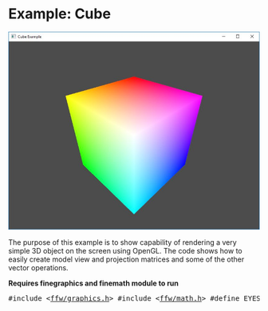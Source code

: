 Example: Cube
=================

![example-cube.jpg](example-cube.jpg)


The purpose of this example is to show capability of rendering a very simple 3D object on the screen using OpenGL. The code shows how to easily create model view and projection matrices and some of the other vector operations.

**Requires finegraphics and finemath module to run**


<pre><div class="lang-cpp" style="white-space: nowrap;"><span class="hljs-meta-keyword">#include &lt;<a href="">ffw/graphics.h</a>&gt;</span><span class="hljs-normal"></span>
<span class="hljs-normal"></span><span class="hljs-meta-keyword">#include &lt;<a href="">ffw/math.h</a>&gt;</span><span class="hljs-normal"></span>
<span class="hljs-normal"></span>
<span class="hljs-normal"></span><span class="hljs-meta-keyword">#define EYES_DEFAULT_POS 1.7f, 1.7f, 1.7f</span><span class="hljs-normal"></span>
<span class="hljs-normal"></span><span class="hljs-meta-keyword">#define STRINGIFY(x) #x</span><span class="hljs-normal"></span>
<span class="hljs-normal"></span>
<span class="hljs-keyword">static</span><span class="hljs-normal"> </span><span class="hljs-keyword">const</span><span class="hljs-normal"> std::string vertexShaderCode = </span><span class="hljs-string">"#version 130\n"</span><span class="hljs-normal"> STRINGIFY(</span>
<span class="hljs-normal">in vec3 position;</span>
<span class="hljs-normal">in vec3 color;</span>
<span class="hljs-normal"></span>
<span class="hljs-normal">out vec3 out_color;</span>
<span class="hljs-normal"></span>
<span class="hljs-normal">uniform mat4 model;</span>
<span class="hljs-normal">uniform mat4 view;</span>
<span class="hljs-normal">uniform mat4 projection;</span>
<span class="hljs-normal"></span>
<span class="hljs-normal"></span><span class="hljs-title">void</span><span class="hljs-normal"> main() &#123;</span>
<span class="hljs-normal">    out_color = color;</span>
<span class="hljs-normal">    gl_Position = projection * view * model * vec4(position, 1.0f);</span>
<span class="hljs-normal">&#125;</span>
<span class="hljs-normal">);</span>
<span class="hljs-normal"></span>
<span class="hljs-keyword">static</span><span class="hljs-normal"> </span><span class="hljs-keyword">const</span><span class="hljs-normal"> std::string fragmentShaderCode = </span><span class="hljs-string">"#version 130\n"</span><span class="hljs-normal"> STRINGIFY(</span>
<span class="hljs-normal">in vec3 out_color;</span>
<span class="hljs-normal"></span><span class="hljs-title">void</span><span class="hljs-normal"> main() &#123;</span>
<span class="hljs-normal">    gl_FragColor = vec4(out_color, 1.0f);</span>
<span class="hljs-normal">&#125;</span>
<span class="hljs-normal">);</span>
<span class="hljs-normal"></span>
<span class="hljs-normal"></span><span class="hljs-keyword">static</span><span class="hljs-normal"> </span><span class="hljs-keyword">const</span><span class="hljs-normal"> </span><span class="hljs-title">float</span><span class="hljs-normal"> cubeVertices[] = &#123;</span>
<span class="hljs-normal">    -1.0f, -1.0f, -1.0f, 0.0f, 0.0f, 0.0f,</span>
<span class="hljs-normal">    -1.0f, -1.0f,  1.0f, 0.0f, 1.0f, 0.0f,</span>
<span class="hljs-normal">     1.0f, -1.0f,  1.0f, 0.0f, 1.0f, 1.0f,</span>
<span class="hljs-normal">     1.0f, -1.0f, -1.0f, 0.0f, 0.0f, 1.0f,</span>
<span class="hljs-normal"></span>
<span class="hljs-normal">    -1.0f, -1.0f, -1.0f, 0.0f, 0.0f, 0.0f,</span>
<span class="hljs-normal">    -1.0f,  1.0f, -1.0f, 1.0f, 0.0f, 0.0f,</span>
<span class="hljs-normal">     1.0f,  1.0f, -1.0f, 1.0f, 0.0f, 1.0f,</span>
<span class="hljs-normal">     1.0f, -1.0f, -1.0f, 0.0f, 0.0f, 1.0f,</span>
<span class="hljs-normal"></span>
<span class="hljs-normal">    -1.0f, -1.0f,  1.0f, 0.0f, 1.0f, 0.0f,</span>
<span class="hljs-normal">    -1.0f,  1.0f,  1.0f, 1.0f, 1.0f, 0.0f,</span>
<span class="hljs-normal">    -1.0f,  1.0f, -1.0f, 1.0f, 0.0f, 0.0f,</span>
<span class="hljs-normal">    -1.0f, -1.0f, -1.0f, 0.0f, 0.0f, 0.0f,</span>
<span class="hljs-normal"></span>
<span class="hljs-normal">    -1.0f, -1.0f,  1.0f, 0.0f, 1.0f, 0.0f,</span>
<span class="hljs-normal">     1.0f, -1.0f,  1.0f, 0.0f, 1.0f, 1.0f,</span>
<span class="hljs-normal">     1.0f,  1.0f,  1.0f, 1.0f, 1.0f, 1.0f,</span>
<span class="hljs-normal">    -1.0f,  1.0f,  1.0f, 1.0f, 1.0f, 0.0f,</span>
<span class="hljs-normal"></span>
<span class="hljs-normal">     1.0f, -1.0f,  1.0f, 0.0f, 1.0f, 1.0f,</span>
<span class="hljs-normal">     1.0f, -1.0f, -1.0f, 0.0f, 0.0f, 1.0f,</span>
<span class="hljs-normal">     1.0f,  1.0f, -1.0f, 1.0f, 0.0f, 1.0f,</span>
<span class="hljs-normal">     1.0f,  1.0f,  1.0f, 1.0f, 1.0f, 1.0f,</span>
<span class="hljs-normal"></span>
<span class="hljs-normal">     1.0f,  1.0f, -1.0f, 1.0f, 0.0f, 1.0f,</span>
<span class="hljs-normal">     1.0f,  1.0f,  1.0f, 1.0f, 1.0f, 1.0f,</span>
<span class="hljs-normal">    -1.0f,  1.0f,  1.0f, 1.0f, 1.0f, 0.0f,</span>
<span class="hljs-normal">    -1.0f,  1.0f, -1.0f, 1.0f, 0.0f, 0.0f,</span>
<span class="hljs-normal">&#125;;</span>
<span class="hljs-normal"></span>
<span class="hljs-keyword">class </span><span class="hljs-normal">App : </span><span class="hljs-keyword">public</span><span class="hljs-normal"> <a href="ffw_GLFWRenderWindow.html">ffw::GLFWRenderWindow</a> &#123;</span>
<span class="hljs-normal"></span><span class="hljs-keyword">public</span><span class="hljs-normal">:</span>
<span class="hljs-normal">    App() &#123;</span>
<span class="hljs-normal">        mouseDown = </span><span class="hljs-keyword">false</span><span class="hljs-normal">;</span>
<span class="hljs-normal">        mouseOld = 0;</span>
<span class="hljs-normal">        eyesRot = 0;</span>
<span class="hljs-normal">    &#125;</span>
<span class="hljs-normal"></span>
<span class="hljs-normal">    ~App() &#123;</span>
<span class="hljs-normal">    &#125;</span>
<span class="hljs-normal"></span>
<span class="hljs-normal">    </span><span class="hljs-title">bool</span><span class="hljs-normal"> <a href="ffw_GLFWRenderWindow.html#68554ce1">setup</a>()</span><span class="hljs-keyword"> override </span><span class="hljs-normal">&#123;</span>
<span class="hljs-normal">        </span><span class="hljs-comment">// Check if graphics components are compatible with OpenGL</span><span class="hljs-normal"></span>
<span class="hljs-normal">        </span><span class="hljs-keyword">if</span><span class="hljs-normal"> (!<a href="ffw_BufferObject.html#a098027f">ffw::Vbo::checkCompability</a>(</span><span class="hljs-keyword">this</span><span class="hljs-normal">)) &#123;</span>
<span class="hljs-normal">            std::cerr &lt;&lt; </span><span class="hljs-string">"OpenGL used on this machine is too old! Vbo is not compatible!"</span><span class="hljs-normal"> &lt;&lt; std::endl; </span><span class="hljs-keyword">return</span><span class="hljs-normal"> </span><span class="hljs-keyword">false</span><span class="hljs-normal">;</span>
<span class="hljs-normal">        &#125;</span>
<span class="hljs-normal">        </span><span class="hljs-keyword">if</span><span class="hljs-normal"> (!<a href="ffw_Shader.html#8e08f5b2">ffw::Shader::checkCompability</a>(</span><span class="hljs-keyword">this</span><span class="hljs-normal">)) &#123;</span>
<span class="hljs-normal">            std::cerr &lt;&lt; </span><span class="hljs-string">"OpenGL used on this machine is too old! Shader is not compatible!"</span><span class="hljs-normal"> &lt;&lt; std::endl; </span><span class="hljs-keyword">return</span><span class="hljs-normal"> </span><span class="hljs-keyword">false</span><span class="hljs-normal">;</span>
<span class="hljs-normal">        &#125;</span>
<span class="hljs-normal"></span>
<span class="hljs-normal">        </span><span class="hljs-comment">// Load shader</span><span class="hljs-normal"></span>
<span class="hljs-normal">        </span><span class="hljs-keyword">try</span><span class="hljs-normal"> &#123;</span>
<span class="hljs-normal">            shader.createFromData(</span><span class="hljs-keyword">this</span><span class="hljs-normal">, </span><span class="hljs-string">""</span><span class="hljs-normal">, vertexShaderCode, fragmentShaderCode);</span>
<span class="hljs-normal">        &#125;</span>
<span class="hljs-normal">        </span><span class="hljs-keyword">catch</span><span class="hljs-normal"> (std::exception&amp; e) &#123;</span>
<span class="hljs-normal">            </span><span class="hljs-comment">// Error while loading shader</span><span class="hljs-normal"></span>
<span class="hljs-normal">            std::cerr &lt;&lt; </span><span class="hljs-string">"Failed to create shader!"</span><span class="hljs-normal"> &lt;&lt; std::endl &lt;&lt; e.what() &lt;&lt; std::endl;</span>
<span class="hljs-normal">            </span><span class="hljs-keyword">return</span><span class="hljs-normal"> </span><span class="hljs-keyword">false</span><span class="hljs-normal">;</span>
<span class="hljs-normal">        &#125;</span>
<span class="hljs-normal"></span>
<span class="hljs-normal">        vbo.create(</span><span class="hljs-keyword">this</span><span class="hljs-normal">, cubeVertices, </span><span class="hljs-keyword">sizeof</span><span class="hljs-normal">(cubeVertices), GL_STATIC_DRAW);</span>
<span class="hljs-normal"></span>
<span class="hljs-normal">        eyesPos.set(EYES_DEFAULT_POS);</span>
<span class="hljs-normal"></span>
<span class="hljs-normal">        </span><span class="hljs-comment">// This is not the most efficient way to calculate </span><span class="hljs-normal"></span>
<span class="hljs-normal">        </span><span class="hljs-comment">// Model-View-Projection</span><span class="hljs-normal"></span>
<span class="hljs-normal">        </span><span class="hljs-comment">// We are doing it this way just for the purpose</span><span class="hljs-normal"></span>
<span class="hljs-normal">        </span><span class="hljs-comment">// of the example...</span><span class="hljs-normal"></span>
<span class="hljs-normal"></span>
<span class="hljs-normal">        </span><span class="hljs-comment">// get the aspect ratio of the window</span><span class="hljs-normal"></span>
<span class="hljs-normal">        <a href="ffw_Vec2.html">ffw::Vec2i</a> windowSize = this-&gt;<a href="ffw_GLFWRenderWindow.html#70919473">getSize</a>();</span>
<span class="hljs-normal">        </span><span class="hljs-title">float</span><span class="hljs-normal"> aspectRatio = windowSize.<a href="ffw_Vec2.html#b2ccd122">x</a> / float(windowSize.<a href="ffw_Vec2.html#370d6d90">y</a>);</span>
<span class="hljs-normal">        </span><span class="hljs-comment">// create the projection matrix</span><span class="hljs-normal"></span>
<span class="hljs-normal">        </span><span class="hljs-comment">// 60 deg field of view</span><span class="hljs-normal"></span>
<span class="hljs-normal">        </span><span class="hljs-comment">// 0.1 near distance of frustum</span><span class="hljs-normal"></span>
<span class="hljs-normal">        </span><span class="hljs-comment">// 1000.0 far distance of frustum</span><span class="hljs-normal"></span>
<span class="hljs-normal">        projectionMatrix = <a href="ffw.html#c6652302">ffw::makeProjectionMatrix</a>(60.0f, aspectRatio, 0.05f, 1000.0f);</span>
<span class="hljs-normal"></span>
<span class="hljs-normal">        </span><span class="hljs-comment">// set the view matrix</span><span class="hljs-normal"></span>
<span class="hljs-normal">        </span><span class="hljs-comment">//viewMatrix = ffw::Mat4x4f(1.0f);</span><span class="hljs-normal"></span>
<span class="hljs-normal">        viewMatrix = <a href="ffw.html#c9109de4">ffw::makeLookAtMatrix</a>(eyesPos, <a href="ffw_Vec3.html">ffw::Vec3f</a>(0.0f, 0.0f, 0.0f), <a href="ffw_Vec3.html">ffw::Vec3f</a>(0.0f, 1.0f, 0.0f));</span>
<span class="hljs-normal"></span>
<span class="hljs-normal">        </span><span class="hljs-comment">// set the model matrix</span><span class="hljs-normal"></span>
<span class="hljs-normal">        modelMatrix = <a href="ffw.html#029b468c">ffw::Mat4x4f</a>(1.0f);</span>
<span class="hljs-normal"></span>
<span class="hljs-normal">        glEnable(GL_BLEND);</span>
<span class="hljs-normal">        glBlendFunc(GL_SRC_ALPHA, GL_ONE_MINUS_SRC_ALPHA);</span>
<span class="hljs-normal">        glEnable(GL_DEPTH_TEST);</span>
<span class="hljs-normal">        glClearColor(0.3f, 0.3f, 0.3f, 1.0f);</span>
<span class="hljs-normal"></span>
<span class="hljs-normal">        </span><span class="hljs-keyword">return</span><span class="hljs-normal"> </span><span class="hljs-keyword">true</span><span class="hljs-normal">;</span>
<span class="hljs-normal">    &#125;</span>
<span class="hljs-normal"></span>
<span class="hljs-normal">    </span><span class="hljs-title">void</span><span class="hljs-normal"> <a href="ffw_GLFWRenderWindow.html#93db1d16">render</a>()</span><span class="hljs-keyword"> override </span><span class="hljs-normal">&#123;</span>
<span class="hljs-normal">        glClear(GL_COLOR_BUFFER_BIT | GL_DEPTH_BUFFER_BIT);</span>
<span class="hljs-normal">        </span><span class="hljs-comment">// Begin shader program</span><span class="hljs-normal"></span>
<span class="hljs-normal">        shader.bind();</span>
<span class="hljs-normal">        </span><span class="hljs-comment">// bind cube object</span><span class="hljs-normal"></span>
<span class="hljs-normal">        vbo.bind();</span>
<span class="hljs-normal">        </span><span class="hljs-comment">// set uniforms and attribute pointers</span><span class="hljs-normal"></span>
<span class="hljs-normal">        </span><span class="hljs-comment">// set the position attribute to length 3 starting at position 0 in the vertex buffer</span><span class="hljs-normal"></span>
<span class="hljs-normal">        </span><span class="hljs-comment">// Each vertex has 8 floats total: &#123;Px, Py, Pz, Nx, Ny, Nz, U, V&#125;</span><span class="hljs-normal"></span>
<span class="hljs-normal">        </span><span class="hljs-comment">// Where P is position, N is normal and UV are texture coordinates</span><span class="hljs-normal"></span>
<span class="hljs-normal">        shader.setAttributePointerf(shader.getAttributeLocation(</span><span class="hljs-string">"position"</span><span class="hljs-normal">), 3, 6 * </span><span class="hljs-keyword">sizeof</span><span class="hljs-normal">(float), (</span><span class="hljs-title">void</span><span class="hljs-normal">*)(0 * </span><span class="hljs-keyword">sizeof</span><span class="hljs-normal">(float)));</span>
<span class="hljs-normal">        </span><span class="hljs-comment">// set the normal attribute to length 3 starting at position 3 in the vertex buffer</span><span class="hljs-normal"></span>
<span class="hljs-normal">        shader.setAttributePointerf(shader.getAttributeLocation(</span><span class="hljs-string">"color"</span><span class="hljs-normal">), 3, 6 * </span><span class="hljs-keyword">sizeof</span><span class="hljs-normal">(float), (</span><span class="hljs-title">void</span><span class="hljs-normal">*)(3 * </span><span class="hljs-keyword">sizeof</span><span class="hljs-normal">(float)));</span>
<span class="hljs-normal">        </span><span class="hljs-comment">// set the model, view and projection matrices</span><span class="hljs-normal"></span>
<span class="hljs-normal">        shader.setUniformMatrix4fv(shader.getUniformLocation(</span><span class="hljs-string">"model"</span><span class="hljs-normal">), &amp;modelMatrix[0], 1);</span>
<span class="hljs-normal">        shader.setUniformMatrix4fv(shader.getUniformLocation(</span><span class="hljs-string">"view"</span><span class="hljs-normal">), &amp;viewMatrix[0], 1);</span>
<span class="hljs-normal">        shader.setUniformMatrix4fv(shader.getUniformLocation(</span><span class="hljs-string">"projection"</span><span class="hljs-normal">), &amp;projectionMatrix[0], 1);</span>
<span class="hljs-normal">        </span><span class="hljs-comment">// draw whole object</span><span class="hljs-normal"></span>
<span class="hljs-normal">        shader.drawArrays(GL_QUADS, 0, vbo.getSize() / </span><span class="hljs-keyword">sizeof</span><span class="hljs-normal">(float) / 6); </span><span class="hljs-comment">// 6 floats per one vertex</span><span class="hljs-normal"></span>
<span class="hljs-normal">        </span><span class="hljs-comment">// Stop object shader</span><span class="hljs-normal"></span>
<span class="hljs-normal">        shader.unbind();</span>
<span class="hljs-normal">        vbo.unbind();</span>
<span class="hljs-normal">    &#125;</span>
<span class="hljs-normal"></span>
<span class="hljs-normal">    </span><span class="hljs-title">void</span><span class="hljs-normal"> <a href="ffw_GLFWRenderWindow.html#eb5dbf50">close</a>()</span><span class="hljs-keyword"> override </span><span class="hljs-normal">&#123;</span>
<span class="hljs-normal">        shader.destroy();</span>
<span class="hljs-normal">        vbo.destroy();</span>
<span class="hljs-normal">    &#125;</span>
<span class="hljs-normal"></span>
<span class="hljs-normal">    </span><span class="hljs-title">void</span><span class="hljs-normal"> <a href="ffw_GLFWRenderWindow.html#707e5f61">textInputEvent</a>(</span><span class="hljs-title">unsigned</span><span class="hljs-normal"> </span><span class="hljs-title">int</span><span class="hljs-normal"> C)</span><span class="hljs-keyword"> override </span><span class="hljs-normal">&#123;</span>
<span class="hljs-normal"></span>
<span class="hljs-normal">    &#125;</span>
<span class="hljs-normal"></span>
<span class="hljs-normal">    </span><span class="hljs-title">void</span><span class="hljs-normal"> <a href="ffw_GLFWRenderWindow.html#ce25f297">keyPressedEvent</a>(<a href="ffw.html#23661d50">ffw::Key</a> key, <a href="ffw.html#e03b52d5">ffw::Mode</a> mode)</span><span class="hljs-keyword"> override </span><span class="hljs-normal">&#123;</span>
<span class="hljs-normal">    &#125;</span>
<span class="hljs-normal"></span>
<span class="hljs-normal">    </span><span class="hljs-title">void</span><span class="hljs-normal"> <a href="ffw_GLFWRenderWindow.html#eaa1a6c6">mouseMovedEvent</a>(</span><span class="hljs-title">int</span><span class="hljs-normal"> mousex, </span><span class="hljs-title">int</span><span class="hljs-normal"> mousey)</span><span class="hljs-keyword"> override </span><span class="hljs-normal">&#123;</span>
<span class="hljs-normal">        </span><span class="hljs-keyword">if</span><span class="hljs-normal"> (mouseDown) &#123;</span>
<span class="hljs-normal">            </span><span class="hljs-title">int</span><span class="hljs-normal"> diffx = mousex - mouseOld.x;</span>
<span class="hljs-normal">            </span><span class="hljs-title">int</span><span class="hljs-normal"> diffy = mousey - mouseOld.y;</span>
<span class="hljs-normal">            mouseOld.x = mousex;</span>
<span class="hljs-normal">            mouseOld.y = mousey;</span>
<span class="hljs-normal"></span>
<span class="hljs-normal">            eyesRot.x += -diffx/2;</span>
<span class="hljs-normal">            eyesRot.y += -diffy/2;</span>
<span class="hljs-normal"></span>
<span class="hljs-normal">            eyesPos.set(EYES_DEFAULT_POS);</span>
<span class="hljs-normal">            eyesPos.rotateY(eyesRot.x);</span>
<span class="hljs-normal"></span>
<span class="hljs-normal">            </span><span class="hljs-comment">// get penpedicular vector</span><span class="hljs-normal"></span>
<span class="hljs-normal">            <a href="ffw_Vec3.html">ffw::Vec3f</a> axis((</span><span class="hljs-title">float</span><span class="hljs-normal">)eyesPos.z, 0.0f, (</span><span class="hljs-title">float</span><span class="hljs-normal">)-eyesPos.x);</span>
<span class="hljs-normal"></span>
<span class="hljs-normal">            axis.normalize();</span>
<span class="hljs-normal"></span>
<span class="hljs-normal">            </span><span class="hljs-comment">//std::cout &lt;&lt; "axis: " &lt;&lt; axis &lt;&lt; std::endl;</span><span class="hljs-normal"></span>
<span class="hljs-normal">            eyesPos.rotateByAxis(eyesRot.y, axis);</span>
<span class="hljs-normal"></span>
<span class="hljs-normal">            viewMatrix = <a href="ffw.html#c9109de4">ffw::makeLookAtMatrix</a>(eyesPos, <a href="ffw_Vec3.html">ffw::Vec3f</a>(0.0f, 0.0f, 0.0f), <a href="ffw_Vec3.html">ffw::Vec3f</a>(0.0f, 1.0f, 0.0f));</span>
<span class="hljs-normal">        &#125;</span>
<span class="hljs-normal">        </span><span class="hljs-keyword">else</span><span class="hljs-normal"> &#123;</span>
<span class="hljs-normal">            mouseOld.x = mousex;</span>
<span class="hljs-normal">            mouseOld.y = mousey;</span>
<span class="hljs-normal">        &#125;</span>
<span class="hljs-normal">    &#125;</span>
<span class="hljs-normal"></span>
<span class="hljs-normal">    </span><span class="hljs-title">void</span><span class="hljs-normal"> <a href="ffw_GLFWRenderWindow.html#fbe7329a">mouseScrollEvent</a>(</span><span class="hljs-title">int</span><span class="hljs-normal"> scroll)</span><span class="hljs-keyword"> override </span><span class="hljs-normal">&#123;</span>
<span class="hljs-normal">    &#125;</span>
<span class="hljs-normal"></span>
<span class="hljs-normal">    </span><span class="hljs-title">void</span><span class="hljs-normal"> <a href="ffw_GLFWRenderWindow.html#1e8d2373">mouseButtonEvent</a>(<a href="ffw.html#f80e46cc">ffw::MouseButton</a> button, <a href="ffw.html#e03b52d5">ffw::Mode</a> mode)</span><span class="hljs-keyword"> override </span><span class="hljs-normal">&#123;</span>
<span class="hljs-normal">        </span><span class="hljs-keyword">if</span><span class="hljs-normal"> (mode == <a href="ffw_Mode.html#0d56c1de">ffw::Mode::PRESSED</a>)mouseDown = </span><span class="hljs-keyword">true</span><span class="hljs-normal">;</span>
<span class="hljs-normal">        </span><span class="hljs-keyword">else</span><span class="hljs-normal"> mouseDown = </span><span class="hljs-keyword">false</span><span class="hljs-normal">;</span>
<span class="hljs-normal">    &#125;</span>
<span class="hljs-normal"></span>
<span class="hljs-normal">    </span><span class="hljs-title">void</span><span class="hljs-normal"> <a href="ffw_GLFWRenderWindow.html#e4b39662">windowResizedEvent</a>(</span><span class="hljs-title">int</span><span class="hljs-normal"> width, </span><span class="hljs-title">int</span><span class="hljs-normal"> height)</span><span class="hljs-keyword"> override </span><span class="hljs-normal">&#123;</span>
<span class="hljs-normal">        </span><span class="hljs-comment">// Get the aspect ratio of the window</span><span class="hljs-normal"></span>
<span class="hljs-normal">        </span><span class="hljs-title">float</span><span class="hljs-normal"> aspectRatio = width / float(height);</span>
<span class="hljs-normal">        </span><span class="hljs-comment">// create the projection matrix</span><span class="hljs-normal"></span>
<span class="hljs-normal">        </span><span class="hljs-comment">// 60 deg field of view</span><span class="hljs-normal"></span>
<span class="hljs-normal">        </span><span class="hljs-comment">// 0.1 near distance of frustum</span><span class="hljs-normal"></span>
<span class="hljs-normal">        </span><span class="hljs-comment">// 1000.0 far distance of frustum</span><span class="hljs-normal"></span>
<span class="hljs-normal">        projectionMatrix = <a href="ffw.html#c6652302">ffw::makeProjectionMatrix</a>(60.0f, aspectRatio, 0.05f, 1000.0f);</span>
<span class="hljs-normal">    &#125;</span>
<span class="hljs-normal"></span>
<span class="hljs-normal">    </span><span class="hljs-title">void</span><span class="hljs-normal"> <a href="ffw_GLFWRenderWindow.html#e57c71a5">windowMovedEvent</a>(</span><span class="hljs-title">int</span><span class="hljs-normal"> windowx, </span><span class="hljs-title">int</span><span class="hljs-normal"> windowy)</span><span class="hljs-keyword"> override </span><span class="hljs-normal">&#123;</span>
<span class="hljs-normal">    &#125;</span>
<span class="hljs-normal"></span>
<span class="hljs-normal">    </span><span class="hljs-title">void</span><span class="hljs-normal"> <a href="ffw_GLFWRenderWindow.html#727ce05e">windowFocusEvent</a>(</span><span class="hljs-title">bool</span><span class="hljs-normal"> focus)</span><span class="hljs-keyword"> override </span><span class="hljs-normal">&#123;</span>
<span class="hljs-normal">    &#125;</span>
<span class="hljs-normal"></span>
<span class="hljs-normal">    </span><span class="hljs-title">void</span><span class="hljs-normal"> <a href="ffw_GLFWRenderWindow.html#d1e6b4ff">windowCloseEvent</a>()</span><span class="hljs-keyword"> override </span><span class="hljs-normal">&#123;</span>
<span class="hljs-normal">        this-&gt;<a href="ffw_GLFWRenderWindow.html#f26e03bc">shouldClose</a>(</span><span class="hljs-keyword">true</span><span class="hljs-normal">);</span>
<span class="hljs-normal">    &#125;</span>
<span class="hljs-normal"></span>
<span class="hljs-normal">    </span><span class="hljs-title">void</span><span class="hljs-normal"> <a href="ffw_GLFWRenderWindow.html#c02a201a">filesDroppedEvent</a>(std::vector&lt;std::string&gt; filelist)</span><span class="hljs-keyword"> override </span><span class="hljs-normal">&#123;</span>
<span class="hljs-normal">    &#125;</span>
<span class="hljs-normal"></span><span class="hljs-keyword">private</span><span class="hljs-normal">:</span>
<span class="hljs-normal">    <a href="ffw_Shader.html">ffw::Shader</a> shader;</span>
<span class="hljs-normal">    <a href="ffw_Vbo.html">ffw::Vbo</a> vbo;</span>
<span class="hljs-normal"></span>
<span class="hljs-normal">    </span><span class="hljs-comment">// Model, view and projection matrices used in shader</span><span class="hljs-normal"></span>
<span class="hljs-normal">    <a href="ffw_Mat4x4.html">ffw::Mat4x4f</a> projectionMatrix;</span>
<span class="hljs-normal">    <a href="ffw_Mat4x4.html">ffw::Mat4x4f</a> viewMatrix;</span>
<span class="hljs-normal">    <a href="ffw_Mat4x4.html">ffw::Mat4x4f</a> modelMatrix;</span>
<span class="hljs-normal"></span>
<span class="hljs-normal">    <a href="ffw_Vec3.html">ffw::Vec3f</a> eyesPos;</span>
<span class="hljs-normal">    </span><span class="hljs-title">bool</span><span class="hljs-normal"> mouseDown;</span>
<span class="hljs-normal">    <a href="ffw_Vec2.html">ffw::Vec2i</a> mouseOld;</span>
<span class="hljs-normal">    <a href="ffw_Vec2.html">ffw::Vec2f</a> eyesRot;</span>
<span class="hljs-normal">&#125;;</span>
<span class="hljs-normal"></span>
<span class="hljs-title">int</span><span class="hljs-normal"> main(</span><span class="hljs-title">int</span><span class="hljs-normal"> argc, </span><span class="hljs-title">char</span><span class="hljs-normal"> *argv[]) &#123;</span>
<span class="hljs-normal">    </span><span class="hljs-comment">// Instance to our app class</span><span class="hljs-normal"></span>
<span class="hljs-normal">    App app;</span>
<span class="hljs-normal"></span>
<span class="hljs-normal">    </span><span class="hljs-comment">// set arguments</span><span class="hljs-normal"></span>
<span class="hljs-normal">    <a href="ffw_GLFWRenderWindowArgs.html">ffw::GLFWRenderWindowArgs</a> args;</span>
<span class="hljs-normal">    args.<a href="ffw_GLFWRenderWindowArgs.html#427706b8">size</a>.<a href="ffw_Vec2.html#e49a9b9e">set</a>(800, 600);</span>
<span class="hljs-normal">    args.<a href="ffw_GLFWRenderWindowArgs.html#b1b7d616">title</a> = </span><span class="hljs-string">"Cube Example"</span><span class="hljs-normal">;</span>
<span class="hljs-normal">    args.<a href="ffw_GLFWRenderWindowArgs.html#17443f00">samples</a> = 4;</span>
<span class="hljs-normal"></span>
<span class="hljs-normal">    </span><span class="hljs-comment">// create window</span><span class="hljs-normal"></span>
<span class="hljs-normal">    </span><span class="hljs-keyword">if</span><span class="hljs-normal"> (!app.create(args, NULL)) &#123;</span>
<span class="hljs-normal">        std::cerr &lt;&lt; </span><span class="hljs-string">"Failed to create window!"</span><span class="hljs-normal"> &lt;&lt; std::endl;</span>
<span class="hljs-normal">        </span><span class="hljs-keyword">return</span><span class="hljs-normal"> 1;</span>
<span class="hljs-normal">    &#125;</span>
<span class="hljs-normal"></span>
<span class="hljs-normal">    </span><span class="hljs-comment">// Run setup</span><span class="hljs-normal"></span>
<span class="hljs-normal">    </span><span class="hljs-keyword">if</span><span class="hljs-normal"> (!app.setup()) &#123;</span>
<span class="hljs-normal">        std::cerr &lt;&lt; </span><span class="hljs-string">"Failed to setup window!"</span><span class="hljs-normal"> &lt;&lt; std::endl;</span>
<span class="hljs-normal">        </span><span class="hljs-keyword">return</span><span class="hljs-normal"> 1;</span>
<span class="hljs-normal">    &#125;</span>
<span class="hljs-normal"></span>
<span class="hljs-normal">    </span><span class="hljs-comment">// The main window loop</span><span class="hljs-normal"></span>
<span class="hljs-normal">    </span><span class="hljs-keyword">while</span><span class="hljs-normal"> (app.shouldRender()) &#123;</span>
<span class="hljs-normal">        app.renderFrame();</span>
<span class="hljs-normal">        app.waitForEvents();</span>
<span class="hljs-normal">    &#125;</span>
<span class="hljs-normal"></span>
<span class="hljs-normal">    </span><span class="hljs-comment">// destroy window, this will delete all graphics data used by the window.</span><span class="hljs-normal"></span>
<span class="hljs-normal">    </span><span class="hljs-comment">// Must be called after the setup and before the graphics</span><span class="hljs-normal"></span>
<span class="hljs-normal">    </span><span class="hljs-comment">// is terminated</span><span class="hljs-normal"></span>
<span class="hljs-normal">    app.destroy();</span>
<span class="hljs-normal">    </span><span class="hljs-keyword">return</span><span class="hljs-normal"> 0;</span>
<span class="hljs-normal">&#125;</span>
</div></pre>

 

